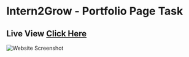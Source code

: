 # Intern2Grow - Portfolio Page Task

## Live View [Click Here](https://ahmeddsaid.github.io/intern2grow-portfolio/)

![Website Screenshot](https://lh3.googleusercontent.com/drive-viewer/AK7aPaCV5EwKu6l2gaIdbHLmgwOiDmynUC_8NNljxC822KMYNbXjrAGYK_QMfxbChdri7Ythcdzf2ODLwVzsCJomuHkxUYaQ=s1600)
